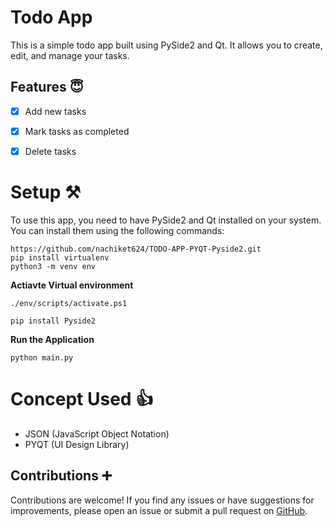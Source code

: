 
# Todo App

This is a simple todo app built using PySide2 and Qt. It allows you to create, edit, and manage your tasks.

## Features 😇

- [x] Add new tasks
- [x] Mark tasks as completed
- [x] Delete tasks


# Setup ⚒️

To use this app, you need to have PySide2 and Qt installed on your system. You can install them using the following commands:

    https://github.com/nachiket624/TODO-APP-PYQT-Pyside2.git
    pip install virtualenv    	
    python3 -m venv env

**Actiavte Virtual environment**

    ./env/scripts/activate.ps1

    pip install Pyside2
	
**Run the Application**

    python main.py

# Concept Used 👍
	

 - JSON  (JavaScript Object Notation)
 - PYQT (UI Design Library)
  

## Contributions ➕

Contributions are welcome! If you find any issues or have suggestions for improvements, please open an issue or submit a pull request on [GitHub](https://github.com/nachiket624/TODO-APP-PYQT-Pyside2.git).
